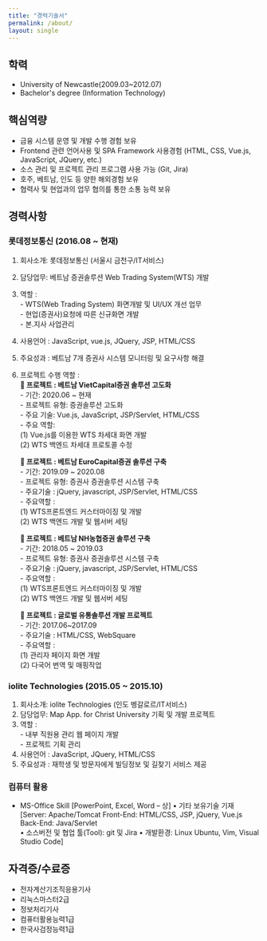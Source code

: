 ```yaml
---
title: "경력기술서"
permalink: /about/
layout: single
---
```


## 학력
- University of Newcastle(2009.03~2012.07)
- Bachelor's degree (Information Technology)

## 핵심역량
- 금융 시스템 운영 및 개발 수행 경험 보유  
- Frontend 관련 언어사용 및 SPA Framework 사용경험  (HTML, CSS, Vue.js, JavaScript, JQuery, etc.)  
- 소스 관리 및 프로젝트 관리 프로그램 사용 가능 (Git, Jira)   
- 호주, 베트남, 인도 등 양한 해외경험 보유  
- 협력사 및 현업과의 업무 협의를 통한 소통 능력 보유  

## 경력사항
### 롯데정보통신 (2016.08 ~ 현재)
  1. 회사소개: 롯데정보통신 (서울시 금천구/IT서비스)  
  2. 담당업무: 베트남 증권솔루션 Web Trading System(WTS) 개발  
  3. 역할 :  
    - WTS(Web Trading System) 화면개발 및 UI/UX 개선 업무  
    - 현업(증권사)요청에 따른 신규화면 개발  
    - 본.지사 사업관리  
  4. 사용언어 : JavaScript, vue.js, JQuery, JSP, HTML/CSS
  5. 주요성과 : 베트남 7개 증권사 시스템 모니터링 및 요구사항 해결
  6. 프로젝트 수행 역할 :  
     ** 프로젝트 : 베트남 VietCapital증권 솔루션 고도화**  
         - 기간: 2020.06 ~ 현재  
         - 프로젝트 유형: 증권솔루션 고도화  
         - 주요 기술: Vue.js, JavaScript, JSP/Servlet, HTML/CSS  
         - 주요 역할:  
            (1) Vue.js를 이용한 WTS 차세대 화면 개발  
            (2) WTS 백엔드 차세대 프로토콜 수정    

     ** 프로젝트 : 베트남 EuroCapital증권 솔루션 구축**   
         - 기간: 2019.09 ~ 2020.08  
         - 프로젝트 유형: 증권사 증권솔루션 시스템 구축  
         - 주요기술 : jQuery, javascript, JSP/Servlet, HTML/CSS  
         - 주요역할 :   
            (1) WTS프론트엔드 커스터마이징 및 개발  
            (2) WTS 백엔드 개발 및 웹서버 세팅  
       
     ** 프로젝트 : 베트남 NH농협증권 솔루션 구축**  
         - 기간: 2018.05 ~ 2019.03  
         - 프로젝트 유형: 증권사 증권솔루션 시스템 구축  
         - 주요기술 : jQuery, javascript, JSP/Servlet, HTML/CSS  
         - 주요역할 :  
             (1) WTS프론트엔드 커스터마이징 및 개발   
             (2) WTS 백엔드 개발 및 웹서버 세팅  

     ** 프로젝트 : 글로벌 유통솔루션 개발 프로젝트**  
         - 기간: 2017.06~2017.09  
         - 주요기술 : HTML/CSS, WebSquare  
         - 주요역할 :  
             (1) 관리자 페이지 화면 개발  
             (2) 다국어 번역 및 매핑작업  

### iolite Technologies (2015.05 ~ 2015.10)
  1. 회사소개: iolite Technologies (인도 벵갈로르/IT서비스)    
  2. 담당업무: Map App. for Christ University 기획 및 개발 프로젝트    
  3. 역할 :  
    - 내부 직원용 관리 웹 페이지 개발  
    - 프로젝트 기획 관리    
  4. 사용언어 : JavaScript, JQuery, HTML/CSS  
  5. 주요성과 : 재학생 및 방문자에게 빌딩정보 및 길찾기 서비스 제공  

### 컴퓨터 활용                                                                           
 - MS-Office Skill 	            [PowerPoint, Excel, Word – 상]
    • 기타 보유기술 기재              [Server: Apache/Tomcat
                                Front-End: HTML/CSS, JSP, jQuery, Vue.js
Back-End: Java/Servlet  
    • 소스버전 및 협업 툴(Tool): git 및 Jira
    • 개발환경: Linux Ubuntu, Vim, Visual Studio Code]
## 자격증/수료증
- 전자계산기조직응용기사  
- 리눅스마스터2급  
- 정보처리기사  
- 컴퓨터활용능력1급  
- 한국사검정능력1급  
